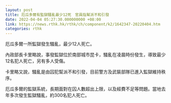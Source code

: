 ```yaml
---
layout: post
title: 厄瓜多爾有監獄騷亂最少12死　官員指幫派不和引發
date: 2022-04-04 05:27:30.000000000 +08:00
link: https://news.rthk.hk/rthk/ch/component/k2/1642347-20220404.htm
categories: rthk
---
```


厄瓜多爾一所監獄發生騷亂，最少12人死亡。

內政部長卡里略說，事發監獄位於南部城市昆卡，騷亂在凌晨時份發生，導致最少12名犯人死亡，另有多人受傷。

卡里略又說，騷亂是由囚犯幫派不和引發，目前警方及武裝部隊已進入監獄維持秩序。

厄瓜多爾的監獄系統，長期面對在囚人數超出上限，以及經費不足等問題。當地去年多次發生監獄騷亂，約300名犯人死亡。
